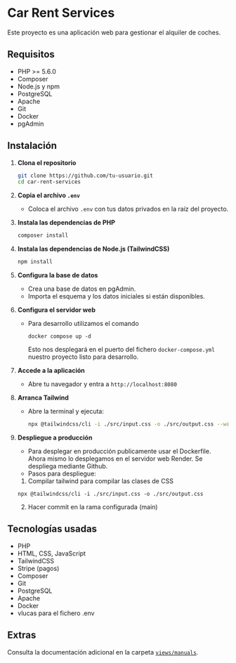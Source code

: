 # Car Rent Services

Este proyecto es una aplicación web para gestionar el alquiler de coches.

## Requisitos

- PHP >= 5.6.0
- Composer
- Node.js y npm
- PostgreSQL
- Apache
- Git
- Docker
- pgAdmin

## Instalación

1. **Clona el repositorio**
   ```sh
   git clone https://github.com/tu-usuario.git
   cd car-rent-services
   ```

2. **Copia el archivo `.env`**
   - Coloca el archivo `.env` con tus datos privados en la raíz del proyecto.

3. **Instala las dependencias de PHP**
   ```sh
   composer install
   ```

4. **Instala las dependencias de Node.js (TailwindCSS)**
   ```sh
   npm install
   ```

5. **Configura la base de datos**
   - Crea una base de datos en pgAdmin.
   - Importa el esquema y los datos iniciales si están disponibles.

6. **Configura el servidor web**
   - Para desarrollo utilizamos el comando
      ```
      docker compose up -d
      ```
      Esto nos desplegará en el puerto del fichero `docker-compose.yml` nuestro proyecto listo para desarrollo.


7. **Accede a la aplicación**
   - Abre tu navegador y entra a `http://localhost:8080`

8. **Arranca Tailwind**
   - Abre la terminal y ejecuta:
     ```sh
     npx @tailwindcss/cli -i ./src/input.css -o ./src/output.css --watch
     ```

9. **Despliegue a producción**
   - Para desplegar en producción publicamente usar el Dockerfile. Ahora mismo lo desplegamos en el servidor web Render. Se despliega mediante Github.
   - Pasos para despliegue:
   1. Compilar tailwind para compilar las clases de CSS
   ```
   npx @tailwindcss/cli -i ./src/input.css -o ./src/output.css
   ```
   2. Hacer commit en la rama configurada (main)

## Tecnologías usadas

- PHP
- HTML, CSS, JavaScript
- TailwindCSS
- Stripe (pagos)
- Composer
- Git
- PostgreSQL
- Apache
- Docker
- vlucas para el fichero .env

## Extras

Consulta la documentación adicional en la carpeta [`views/manuals`](views/manuals/).
